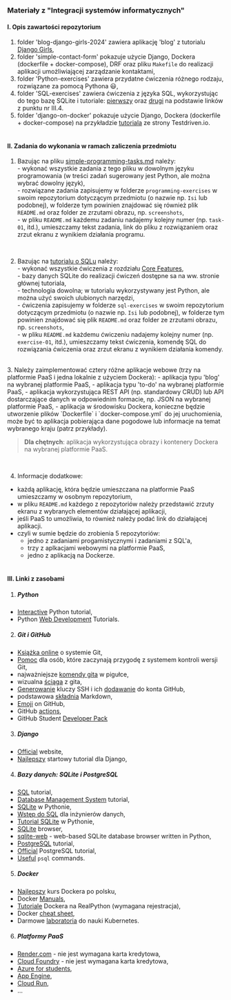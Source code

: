 ### Materiały z "Integracji systemów informatycznych"

#### I. Opis zawartości repozytorium

  1. folder 'blog-django-girls-2024' zawiera aplikację 'blog' z tutorialu [Django Girls](https://tutorial.djangogirls.org/pl/),
  2. folder 'simple-contact-form' pokazuje użycie Django, Dockera (dockerfile + docker-compose), DRF oraz pliku `Makefile` do realizacji aplikacji umożliwiającej zarządzanie kontaktami,  
  3. folder 'Python-exercises' zawiera przydatne ćwiczenia różnego rodzaju, rozwiązane za pomocą Pythona :smiley:,  
  4. folder 'SQL-exercises' zawiera ćwiczenia z języka SQL, wykorzystując do tego bazę SQLite i tutoriale: [pierwszy](https://gvwilson.github.io/sql-tutorial/) oraz [drugi](https://www.sqlitetutorial.net/sqlite-python/creating-tables/) na podstawie linków z punktu nr III.4.
  5. folder 'django-on-docker' pokazuje użycie Django, Dockera (dockerfile + docker-compose) na przykładzie [tutoriala](https://testdriven.io/blog/dockerizing-django-with-postgres-gunicorn-and-nginx/) ze strony Testdriven.io. <br><br>


#### II. Zadania do wykonania w ramach zaliczenia przedmiotu  

  1. Bazując na pliku [simple-programming-tasks.md](simple-programming-tasks.md) należy:  
    - wykonać wszystkie zadania z tego pliku w dowolnym języku programowania (w treści zadań sugerowany jest Python, ale można wybrać dowolny język),  
    - rozwiązane zadania zapisujemy w folderze `programming-exercises` w swoim repozytorium dotyczącym przedmiotu (o nazwie np. `Isi` lub podobnej), w folderze tym powinien znajdować się również plik `README.md` oraz folder ze zrzutami obrazu, np. `screenshots`,  
    - w pliku `README.md` każdemu zadaniu nadajemy kolejny numer (np. `task-01`, itd.), umieszczamy tekst zadania, link do pliku z rozwiązaniem oraz zrzut ekranu z wynikiem działania programu.  

<br>

  2. Bazując na [tutorialu o SQLu](https://lessonomicon.github.io/querynomicon/) należy:  
    - wykonać wszystkie ćwiczenia z rozdziału [Core Features](https://lessonomicon.github.io/querynomicon/s02_core/index.html),  
    - bazy danych SQLite do realizacji ćwiczeń dostępne sa na ww. stronie głównej tutoriala,  
    - technologia dowolna; w tutorialu wykorzystywany jest Python, ale można użyć swoich ulubionych narzędzi,  
    - ćwiczenia zapisujemy w folderze `sql-exercises` w swoim repozytorium dotyczącym przedmiotu (o nazwie np. `Isi` lub podobnej), w folderze tym powinien znajdować się plik `README.md` oraz folder ze zrzutami obrazu, np. `screenshots`,  
    - w pliku `README.md` każdemu ćwiczeniu nadajemy kolejny numer (np. `exercise-01`, itd.), umieszczamy tekst ćwiczenia, komendę SQL do rozwiązania ćwiczenia oraz zrzut ekranu z wynikiem działania komendy.  
<br>
  3. Należy zaimplementować cztery różne aplikacje webowe (trzy na platformie PaaS i jedna lokalnie z użyciem Dockera):  
    - aplikacja typu 'blog' na wybranej platformie PaaS,  
    - aplikacja typu 'to-do' na wybranej platformie PaaS,  
    - aplikacja wykorzystująca REST API (np. standardowy CRUD) lub API dostarczające danych w odpowiednim formacie, np. JSON na wybranej platformie PaaS,  
    - aplikacja w środowisku Dockera, konieczne będzie utworzenie plików `Dockerfile` i `docker-compose.yml` do jej uruchomienia, może być to aplikacja pobierająca dane pogodowe lub informacje na temat wybranego kraju (patrz przykłady).  
 
<br>

> **Dla chętnych**: aplikacja wykorzystująca obrazy i kontenery Dockera na wybranej platformie PaaS.  

<br>

  4. Informacje dodatkowe:  
   - każdą aplikację, która będzie umieszczana na platformie PaaS umieszczamy w osobnym repozytorium,  
   - w pliku `README.md` każdego z repozytoriów należy przedstawić zrzuty ekranu z wybranych elementów działającej aplikacji,  
   - jeśli PaaS to umożliwia, to również należy podać link do działającej aplikacji.  
   - czyli w sumie będzie do zrobienia 5 repozytoriów:
     - jedno z zadaniami progamistycznymi i zadaniami z SQL'a,  
     - trzy z aplkacjami webowymi na platformie PaaS,  
     - jedno z aplikacją na Dockerze.
<br><br>


#### III. Linki z zasobami

1. ##### Python
  - [Interactive](https://www.learnpython.org/) Python tutorial,  
  - Python [Web Development](https://realpython.com/tutorials/web-dev/) Tutorials.  
 
2. ##### Git i GitHub
 - [Książka online](https://git-scm.com/book/pl/v2) o systemie Git, 
 - [Pomoc](https://www.flynerd.pl/2018/02/github-dla-zielonych-pierwsze-repozytorium.html) dla osób, które zaczynają przygodę z systemem kontroli wersji Git,
 - najważniejsze [komendy gita](https://training.github.com/downloads/pl/github-git-cheat-sheet/) w pigułce,
 - wizualna [ściąga](https://marklodato.github.io/visual-git-guide/index-pl.html) z gita,
 - [Generowanie](https://docs.github.com/en/authentication/connecting-to-github-with-ssh/generating-a-new-ssh-key-and-adding-it-to-the-ssh-agent) kluczy SSH 
   i ich [dodawanie](https://docs.github.com/en/authentication/connecting-to-github-with-ssh/adding-a-new-ssh-key-to-your-github-account) do konta GitHub,
 - podstawowa [składnia](https://www.markdownguide.org/basic-syntax/) Markdown,    
 - [Emoji](https://gist.github.com/rxaviers/7360908) on GitHub,
 - GitHub [actions](https://docs.github.com/en/actions),
 - GitHub Student [Developer Pack](https://education.github.com/pack)  

3. ##### Django
  - [Official](https://www.djangoproject.com/) website,  
  - [Najlepszy](https://tutorial.djangogirls.org/pl/) startowy tutorial dla Django,

4. ##### Bazy danych: SQLite i PostgreSQL
  - [SQL](https://www.javatpoint.com/sql-tutorial) tutorial,  
  - [Database Management System](https://www.javatpoint.com/dbms-tutorial) tutorial,  
  - [SQLite](https://www.sqlitetutorial.net/sqlite-python/) w Pythonie, 
  - [Wstęp do SQL](https://gvwilson.github.io/sql-tutorial/) dla inżynierów danych,
  - [Tutorial SQLite](https://www.tutorialspoint.com/sqlite/sqlite_python.htm) w Pythonie,
  - [SQLite](https://sqlitebrowser.org/) browser,
  - [sqlite-web](https://github.com/coleifer/sqlite-web) - web-based SQLite database browser written in Python,  
  - [PostgreSQL](https://www.postgresqltutorial.com/) tutorial,  
  - [Official](https://www.postgresql.org/docs/current/tutorial.html) PostgreSQL tutorial,  
  - [Useful](https://www.postgresqltutorial.com/postgresql-administration/psql-commands/) `psql` commands.  

5. ##### Docker
  - [Najlepszy](https://www.youtube.com/playlist?list=PLkcy-k498-V5AmftzfqinpMF2LFqSHK5n) kurs Dockera po polsku,
  - Docker [Manuals](https://docs.docker.com/manuals/),
  - [Tutoriale](https://realpython.com/tutorials/docker/) Dockera na RealPython (wymagana rejestracja),
  - Docker [cheat sheet](https://dockerlabs.collabnix.com/docker/cheatsheet/),
  - Darmowe [laboratoria](https://labs.play-with-k8s.com/) do nauki Kubernetes.  

6. ##### Platformy PaaS
  - [Render.com](https://render.com/docs) - nie jest wymagana karta kredytowa,  
  - [Cloud Foundry](https://www.cloudfoundry.org/) - nie jest wymagana karta kredytowa, 
  - [Azure for students](https://azure.microsoft.com/pl-pl/free/students),  
  - [App Engine](https://cloud.google.com/appengine),  
  - [Cloud Run](https://cloud.google.com/run?hl=en),  
  - ...


